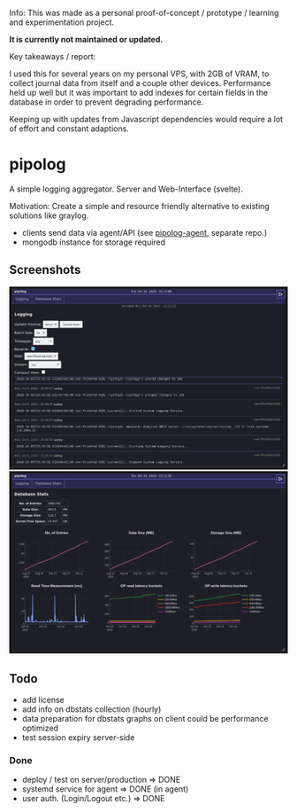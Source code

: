 Info: This was made as a personal proof-of-concept / prototype / learning and experimentation project.

__It is currently not maintained or updated.__

Key takeaways / report:

I used this for several years on my personal VPS, with 2GB of VRAM, to collect journal data from itself and a couple
other devices. Performance held up well but it was important to add indexes for certain fields in the database in order to prevent degrading performance.

Keeping up with updates from Javascript dependencies would require a lot of effort and constant adaptions.

# pipolog

A simple logging aggregator. Server and Web-Interface (svelte).

Motivation: Create a simple and resource friendly alternative to existing solutions like graylog.

- clients send data via agent/API (see [pipolog-agent](https://github.com/rebootl/pipolog-agent), separate repo.)
- mongodb instance for storage required

## Screenshots

![screenshot logging](screen-1a.png)
![screenshot dbstats](screen-2.png)

## Todo

- add license
- add info on dbstats collection (hourly)
- data preparation for dbstats graphs on client could be performance optimized
- test session expiry server-side

### Done

- deploy / test on server/production => DONE
- systemd service for agent => DONE (in agent)
- user auth. (Login/Logout etc.) => DONE

